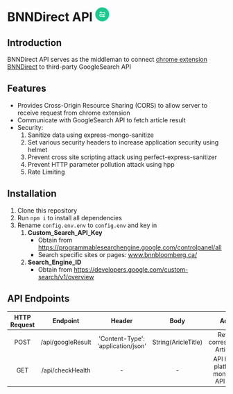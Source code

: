 # BNNDirect API ![alt text](https://github.com/weiliang8/BNNDirect/blob/master/assert/icons/icon32.png "BNNDirect")

## Introduction
BNNDirect API serves as the middleman to connect [chrome extension BNNDirect](https://github.com/weiliang8/BNNDirect/) to third-party GoogleSearch API

## Features
* Provides Cross-Origin Resource Sharing (CORS) to allow server to receive request from chrome extension
* Communicate with GoogleSearch API to fetch article result
* Security:
    1. Sanitize data using express-mongo-sanitize
    2. Set various security headers to increase application security using helmet
    3. Prevent cross site scripting attack using perfect-express-sanitizer
    4. Prevent HTTP parameter pollution attack using hpp
    5. Rate Limiting



## Installation
1. Clone this repository
2. Run ```npm i``` to install all dependencies
3. Rename ```config.env.env``` to ```config.env``` and key in
   1. **Custom_Search_API_Key**
      * Obtain from https://programmablesearchengine.google.com/controlpanel/all
      * Search specific sites or pages: www.bnnbloomberg.ca/
   3. **Search_Engine_ID**
      * Obtain from https://developers.google.com/custom-search/v1/overview

      
## API Endpoints
| HTTP Request | Endpoint | Header | Body | Action |
|:------------:|:--------:|:------:|:----:|:------:|
| POST | /api/googleResult |        'Content-Type': 'application/json'| String(AricleTitle) | Retrieve corresponding Article Url |
| GET | /api/checkHealth | - | - |  API hosting platform to monitor the API status |
